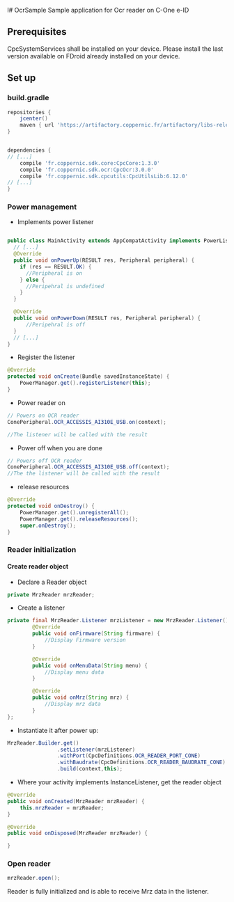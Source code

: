 l# OcrSample
Sample application for Ocr reader on C-One e-ID

## Prerequisites

CpcSystemServices shall be installed on your device.
Please install the last version available on FDroid already installed
 on your device.
 
 ## Set up

### build.gradle

```groovy
repositories {
    jcenter()
    maven { url 'https://artifactory.coppernic.fr/artifactory/libs-release' }
}


dependencies {
// [...]
    compile 'fr.coppernic.sdk.core:CpcCore:1.3.0'
    compile 'fr.coppernic.sdk.ocr:CpcOcr:3.0.0'
    compile 'fr.coppernic.sdk.cpcutils:CpcUtilsLib:6.12.0'
// [...]
}

```

### Power management

 * Implements power listener

```java

public class MainActivity extends AppCompatActivity implements PowerListener, InstanceListener<MrzReader> {
  // [...]
  @Override
  public void onPowerUp(RESULT res, Peripheral peripheral) {
    if (res == RESULT.OK) {
      //Peripheral is on
    } else {
      //Peripehral is undefined
    }
  }

  @Override
  public void onPowerDown(RESULT res, Peripheral peripheral) {
      //Peripehral is off
  }
  // [...]
}

```

 * Register the listener

```java
@Override
protected void onCreate(Bundle savedInstanceState) {
    PowerManager.get().registerListener(this);
}
```

 * Power reader on

```java
// Powers on OCR reader
ConePeripheral.OCR_ACCESSIS_AI310E_USB.on(context);

//The listener will be called with the result
```

 * Power off when you are done

```java
// Powers off OCR reader
ConePeripheral.OCR_ACCESSIS_AI310E_USB.off(context);
//The the listener will be called with the result
```

 * release resources

```java
@Override
protected void onDestroy() {
    PowerManager.get().unregisterAll();
    PowerManager.get().releaseResources();
    super.onDestroy();
}
```

### Reader initialization

#### Create reader object
 * Declare a Reader object

```java
private MrzReader mrzReader;
```
 * Create a listener 
 
```java
private final MrzReader.Listener mrzListener = new MrzReader.Listener() {
        @Override
        public void onFirmware(String firmware) {
            //Display Firmware version
        }

        @Override
        public void onMenuData(String menu) {
            //Display menu data
        }

        @Override
        public void onMrz(String mrz) {
            //Display mrz data
        }
};
```
 * Instantiate it after power up:

```java
MrzReader.Builder.get()
                .setListener(mrzListener)
                .withPort(CpcDefinitions.OCR_READER_PORT_CONE)
                .withBaudrate(CpcDefinitions.OCR_READER_BAUDRATE_CONE)
                .build(context,this);
```

 * Where your activity implements InstanceListener<MrzReader>, get the reader object

```java
@Override
public void onCreated(MrzReader mrzReader) {
    this.mrzReader = mrzReader;    
}

@Override
public void onDisposed(MrzReader mrzReader) {

}
```

### Open reader
```java
mrzReader.open();
```

Reader is fully initialized and is able to receive Mrz data in the listener.
